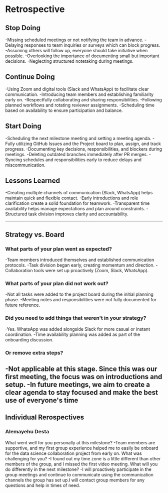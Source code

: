 <!-- this template is for inspiration, feel free to change it however you like! -->

# Retrospective

## Stop Doing

-Missing scheduled meetings or not notifying the team in advance.
-Delaying responses to team inquiries or surveys which can block progress.
-Assuming others will follow up, everyone should take initiative when possible.
-Overlooking the importance of documenting small but important decisions.
-Neglecting structured notetaking during meetings.

## Continue Doing

-Using Zoom and digital tools (Slack and WhatsApp) to facilitate clear communication.
-Introducing team members and establishing familiarity early on.
-Respectfully collaborating and sharing responsibilities.
-Following planned workflows and rotating reviewer assignments.
-Scheduling time based on availability to ensure participation and balance.

## Start Doing

-Scheduling the next milestone meeting and setting a meeting agenda.
-Fully utilizing GitHub Issues and the Project board to plan, assign, and track progress.
-Documenting key decisions, responsibilities, and blockers during meetings.
-Deleting outdated branches immediately after PR merges.
-Syncing schedules and responsibilities early to reduce delays and miscommunication.

## Lessons Learned

-Creating multiple channels of communication (Slack, WhatsApp) helps maintain quick and flexible contact.
-Early introductions and role clarification create a solid foundation for teamwork.
-Transparent time availability helps manage expectations and plan around constraints.
-Structured task division improves clarity and accountability.

---

## Strategy vs. Board

### What parts of your plan went as expected?

-Team members introduced themselves and established communication protocols.
-Task division began early, creating momentum and direction.
-Collaboration tools were set up proactively (Zoom, Slack, WhatsApp).

### What parts of your plan did not work out?

-Not all tasks were added to the project board during the initial planning phase.
-Meeting notes and responsibilities were not fully documented for future reference.

### Did you need to add things that weren't in your strategy?

-Yes. WhatsApp was added alongside Slack for more casual or instant coordination.
-Time availability planning was added as part of the onboarding discussion.

### Or remove extra steps?

-Not applicable at this stage. Since this was our first meeting, the focus was on introductions and setup.
-In future meetings, we aim to create a clear agenda to stay focused and make the best use of everyone's time
---

## Individual Rerospectives

### Alemayehu Desta

What went well for you personally at this milestone?
-Team members are supportive, and my first group experience helped me to easily be onboard for the data science collaboration project from early on.
What was challenging for you?
-I found out my time zone is a little different than other members of the group, and I missed the first video meeting.
What will you do differently in the next milestone?
-I will proactively participate in the group meetings and continue to communicate using the communication channels the group has set up.I will contact group members for any questions and help in times of need.

<!-- reflect on your contributions, challenges and progress in this milestone -->
